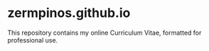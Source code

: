 # zermpinos.github.io
This repository contains my online Curriculum Vitae, formatted for professional use.
